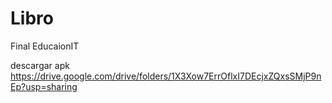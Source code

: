# Libro
Final EducaionIT

descargar apk 
https://drive.google.com/drive/folders/1X3Xow7ErrOflxI7DEcjxZQxsSMjP9nEp?usp=sharing
